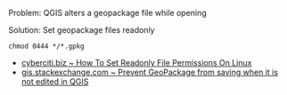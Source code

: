 Problem: QGIS alters a geopackage file while opening

Solution: Set geopackage files readonly
```
chmod 0444 */*.gpkg
```
- [cyberciti.biz ~ How To Set Readonly File Permissions On Linux](https://www.cyberciti.biz/faq/howto-set-readonly-file-permission-in-linux-unix/)
- [gis.stackexchange.com ~ Prevent GeoPackage from saving when it is not edited in QGIS](https://gis.stackexchange.com/questions/331444/prevent-geopackage-from-saving-when-it-is-not-edited-in-qgis)
